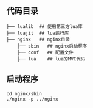 
## 代码目录

```
├── lualib  ## 使用第三方lua库
├── luajit  ## lua运行库
├── nginx   ## nginx目录
    ├── sbin   ## nginx启动程序
    ├── conf   ## 配置文件
    ├── lua    ## lua的MVC代码
```

## 启动程序

```
cd nginx/sbin
./nginx -p ../nginx
```